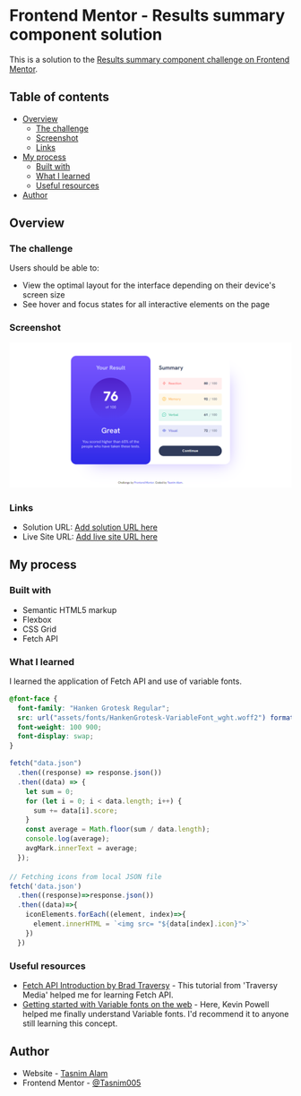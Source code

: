 # Frontend Mentor - Results summary component solution

This is a solution to the [Results summary component challenge on Frontend Mentor](https://www.frontendmentor.io/challenges/results-summary-component-CE_K6s0maV).

## Table of contents

- [Overview](#overview)
  - [The challenge](#the-challenge)
  - [Screenshot](#screenshot)
  - [Links](#links)
- [My process](#my-process)
  - [Built with](#built-with)
  - [What I learned](#what-i-learned)
  - [Useful resources](#useful-resources)
- [Author](#author)

## Overview

### The challenge

Users should be able to:

- View the optimal layout for the interface depending on their device's screen size
- See hover and focus states for all interactive elements on the page

### Screenshot

![](assets/images/preview.png)

### Links

- Solution URL: [Add solution URL here](https://your-solution-url.com)
- Live Site URL: [Add live site URL here](https://your-live-site-url.com)

## My process

### Built with

- Semantic HTML5 markup
- Flexbox
- CSS Grid
- Fetch API

### What I learned
I learned the application of Fetch API and use of variable fonts.

```css
@font-face {
  font-family: "Hanken Grotesk Regular";
  src: url("assets/fonts/HankenGrotesk-VariableFont_wght.woff2") format("woff2");
  font-weight: 100 900;
  font-display: swap;
}
```
```js
fetch("data.json")
  .then((response) => response.json())
  .then((data) => {
    let sum = 0;
    for (let i = 0; i < data.length; i++) {
      sum += data[i].score;
    }
    const average = Math.floor(sum / data.length);
    console.log(average);
    avgMark.innerText = average;
  });

// Fetching icons from local JSON file
fetch('data.json')
  .then((response)=>response.json())
  .then((data)=>{
    iconElements.forEach((element, index)=>{
      element.innerHTML = `<img src= "${data[index].icon}">`
    })
  })

```

### Useful resources

- [Fetch API Introduction by Brad Traversy](https://www.youtube.com/watch?v=Oive66jrwBs&list=LL&index=3) - This tutorial from 'Traversy Media' helped me for learning Fetch API. 
- [Getting started with Variable fonts on the web](https://www.youtube.com/watch?v=0fVymQ7SZw0&list=LL&index=2) - Here, Kevin Powell helped me finally understand Variable fonts. I'd recommend it to anyone still learning this concept.

## Author

- Website - [Tasnim Alam](https://github.com/Tasnim005)
- Frontend Mentor - [@Tasnim005](https://www.frontendmentor.io/profile/Tasnim005)

